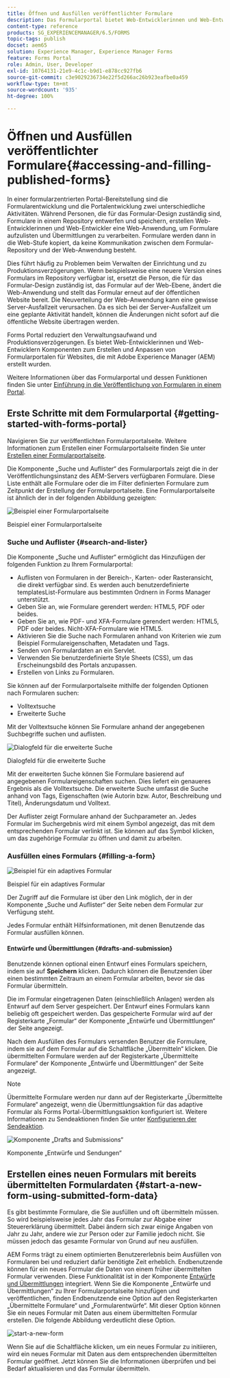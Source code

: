```yaml
---
title: Öffnen und Ausfüllen veröffentlichter Formulare
description: Das Formularportal bietet Web-Entwicklerinnen und Web-Entwicklern Komponenten zum Erstellen und Anpassen von Formularportalen für Websites, die mit Adobe Experience Manager (AEM) erstellt wurden.
content-type: reference
products: SG_EXPERIENCEMANAGER/6.5/FORMS
topic-tags: publish
docset: aem65
solution: Experience Manager, Experience Manager Forms
feature: Forms Portal
role: Admin, User, Developer
exl-id: 10764131-21e9-4c1c-b9d1-e878cc927fb6
source-git-commit: c3e9029236734e22f5d266ac26b923eafbe0a459
workflow-type: tm+mt
source-wordcount: '935'
ht-degree: 100%

---
```


# Öffnen und Ausfüllen veröffentlichter Formulare{#accessing-and-filling-published-forms}

In einer formularzentrierten Portal-Bereitstellung sind die Formularentwicklung und die Portalentwicklung zwei unterschiedliche Aktivitäten. Während Personen, die für das Formular-Design zuständig sind, Formulare in einem Repository entwerfen und speichern, erstellen Web-Entwicklerinnen und Web-Entwickler eine Web-Anwendung, um Formulare aufzulisten und Übermittlungen zu verarbeiten. Formulare werden dann in die Web-Stufe kopiert, da keine Kommunikation zwischen dem Formular-Repository und der Web-Anwendung besteht.

Dies führt häufig zu Problemen beim Verwalten der Einrichtung und zu Produktionsverzögerungen. Wenn beispielsweise eine neuere Version eines Formulars im Repository verfügbar ist, ersetzt die Person, die für das Formular-Design zuständig ist, das Formular auf der Web-Ebene, ändert die Web-Anwendung und stellt das Formular erneut auf der öffentlichen Website bereit. Die Neuverteilung der Web-Anwendung kann eine gewisse Server-Ausfallzeit verursachen. Da es sich bei der Server-Ausfallzeit um eine geplante Aktivität handelt, können die Änderungen nicht sofort auf die öffentliche Website übertragen werden.

Forms Portal reduziert den Verwaltungsaufwand und Produktionsverzögerungen. Es bietet Web-Entwicklerinnen und Web-Entwicklern Komponenten zum Erstellen und Anpassen von Formularportalen für Websites, die mit Adobe Experience Manager (AEM) erstellt wurden.

Weitere Informationen über das Formularportal und dessen Funktionen finden Sie unter [Einführung in die Veröffentlichung von Formularen in einem Portal](/help/forms/using/introduction-publishing-forms.md).

## Erste Schritte mit dem Formularportal {#getting-started-with-forms-portal}

Navigieren Sie zur veröffentlichten Formularportalseite. Weitere Informationen zum Erstellen einer Formularportalseite finden Sie unter [Erstellen einer Formularportalseite](../../forms/using/creating-form-portal-page.md).

Die Komponente „Suche und Auflister“ des Formularportals zeigt die in der Veröffentlichungsinstanz des AEM-Servers verfügbaren Formulare. Diese Liste enthält alle Formulare oder die im Filter definierten Formulare zum Zeitpunkt der Erstellung der Formularportalseite. Eine Formularportalseite ist ähnlich der in der folgenden Abbildung gezeigten:

![Beispiel einer Formularportalseite ](assets/forms-portal-page.png)

Beispiel einer Formularportalseite

### Suche und Auflister {#search-and-lister}

Die Komponente „Suche und Auflister“ ermöglicht das Hinzufügen der folgenden Funktion zu Ihrem Formularportal:

* Auflisten von Formularen in der Bereich-, Karten- oder Rasteransicht, die direkt verfügbar sind. Es werden auch benutzerdefinierte templatesList-Formulare aus bestimmten Ordnern in Forms Manager unterstützt.
* Geben Sie an, wie Formulare gerendert werden: HTML5, PDF oder beides.
* Geben Sie an, wie PDF- und XFA-Formulare gerendert werden: HTML5, PDF oder beides. Nicht-XFA-Formulare wie HTML5.
* Aktivieren Sie die Suche nach Formularen anhand von Kriterien wie zum Beispiel Formulareigenschaften, Metadaten und Tags.
* Senden von Formulardaten an ein Servlet.
* Verwenden Sie benutzerdefinierte Style Sheets (CSS), um das Erscheinungsbild des Portals anzupassen.
* Erstellen von Links zu Formularen.

Sie können auf der Formularportalseite mithilfe der folgenden Optionen nach Formularen suchen:

* Volltextsuche
* Erweiterte Suche

Mit der Volltextsuche können Sie Formulare anhand der angegebenen Suchbegriffe suchen und auflisten.

![Dialogfeld für die erweiterte Suche](assets/search-panel.png)

Dialogfeld für die erweiterte Suche

Mit der erweiterten Suche können Sie Formulare basierend auf angegebenen Formulareigenschaften suchen. Dies liefert ein genaueres Ergebnis als die Volltextsuche. Die erweiterte Suche umfasst die Suche anhand von Tags, Eigenschaften (wie Autorin bzw. Autor, Beschreibung und Titel), Änderungsdatum und Volltext.

Der Auflister zeigt Formulare anhand der Suchparameter an. Jedes Formular im Suchergebnis wird mit einem Symbol angezeigt, das mit dem entsprechenden Formular verlinkt ist. Sie können auf das Symbol klicken, um das zugehörige Formular zu öffnen und damit zu arbeiten.

### Ausfüllen eines Formulars {#filling-a-form}

![Beispiel für ein adaptives Formular](assets/filling_a_form.png)

Beispiel für ein adaptives Formular

Der Zugriff auf die Formulare ist über den Link möglich, der in der Komponente „Suche und Auflister“ der Seite neben dem Formular zur Verfügung steht.

Jedes Formular enthält Hilfsinformationen, mit denen Benutzende das Formular ausfüllen können.

#### Entwürfe und Übermittlungen {#drafts-and-submission}

Benutzende können optional einen Entwurf eines Formulars speichern, indem sie auf **Speichern** klicken. Dadurch können die Benutzenden über einen bestimmten Zeitraum an einem Formular arbeiten, bevor sie das Formular übermitteln.

Die im Formular eingetragenen Daten (einschließlich Anlagen) werden als Entwurf auf dem Server gespeichert. Der Entwurf eines Formulars kann beliebig oft gespeichert werden. Das gespeicherte Formular wird auf der Registerkarte „Formular“ der Komponente „Entwürfe und Übermittlungen“ der Seite angezeigt.

Nach dem Ausfüllen des Formulars versenden Benutzer die Formulare, indem sie auf dem Formular auf die Schaltfläche „Übermitteln“ klicken. Die übermittelten Formulare werden auf der Registerkarte „Übermittelte Formulare“ der Komponente „Entwürfe und Übermittlungen“ der Seite angezeigt.

>[!NOTE]
>
>Übermittelte Formulare werden nur dann auf der Registerkarte „Übermittelte Formulare“ angezeigt, wenn die Übermittlungsaktion für das adaptive Formular als Forms Portal-Übermittlungsaktion konfiguriert ist. Weitere Informationen zu Sendeaktionen finden Sie unter [Konfigurieren der Sendeaktion](../../forms/using/configuring-submit-actions.md).

![Komponente „Drafts and Submissions“](assets/draft-submission.png)

Komponente „Entwürfe und Sendungen“

## Erstellen eines neuen Formulars mit bereits übermittelten Formulardaten {#start-a-new-form-using-submitted-form-data}

Es gibt bestimmte Formulare, die Sie ausfüllen und oft übermitteln müssen. So wird beispielsweise jedes Jahr das Formular zur Abgabe einer Steuererklärung übermittelt. Dabei ändern sich zwar einige Angaben von Jahr zu Jahr, andere wie zur Person oder zur Familie jedoch nicht. Sie müssen jedoch das gesamte Formular von Grund auf neu ausfüllen.

AEM Forms trägt zu einem optimierten Benutzererlebnis beim Ausfüllen von Formularen bei und reduziert dafür benötigte Zeit erheblich. Endbenutzende können für ein neues Formular die Daten von einem früher übermittelten Formular verwenden. Diese Funktionalität ist in der Komponente [Entwürfe und Übermittlungen](../../forms/using/draft-submission-component.md) integriert. Wenn Sie die Komponente „Entwürfe und Übermittlungen“ zu Ihrer Formularportalseite hinzufügen und veröffentlichen, finden Endbenutzende eine Option auf den Registerkarten „Übermittelte Formulare“ und „Formularentwürfe“. Mit dieser Option können Sie ein neues Formular mit Daten aus einem übermittelten Formular erstellen. Die folgende Abbildung verdeutlicht diese Option.

![start-a-new-form](assets/start-a-new-form.png)

Wenn Sie auf die Schaltfläche klicken, um ein neues Formular zu initiieren, wird ein neues Formular mit Daten aus dem entsprechenden übermittelten Formular geöffnet. Jetzt können Sie die Informationen überprüfen und bei Bedarf aktualisieren und das Formular übermitteln.
